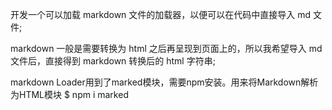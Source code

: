 开发一个可以加载 markdown 文件的加载器，以便可以在代码中直接导入 md 文件;

markdown 一般是需要转换为 html 之后再呈现到页面上的，所以我希望导入 md 文件后，直接得到 markdown 转换后的 html 字符串;

markdown Loader用到了marked模块，需要npm安装。用来将Markdown解析为HTML模块
$ npm i marked